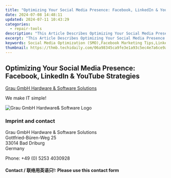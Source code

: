 ```yaml
---
title: "Optimizing Your Social Media Presence: Facebook, LinkedIn & YouTube Strategies"
date: 2024-07-08 14:48:11
updated: 2024-07-11 10:43:29
categories:
  - repair-tools
description: "This Article Describes Optimizing Your Social Media Presence: Facebook, LinkedIn & YouTube Strategies"
excerpt: "This Article Describes Optimizing Your Social Media Presence: Facebook, LinkedIn & YouTube Strategies"
keywords: Social Media Optimization (SMO),Facebook Marketing Tips,LinkedIn Strategy Guide,YouTube Content Optimization,Cross-Platform Social Media Strategies,Growing Your Brand on Social Networks,Engagement Strategies for Social Media Accounts
thumbnail: https://thmb.techidaily.com/06a98345ca9fe3e1a93c5ec4e7a6ce9ab8cdccc3cf8688a6e23a67576ab70a4f.jpg
---
```


## Optimizing Your Social Media Presence: Facebook, LinkedIn & YouTube Strategies

[Grau GmbH Hardware & Software Solutions](https://main.grauonline.de/)

We make IT simple!

![Grau GmbH Hardware& Software Logo](https://main.grauonline.de/wp-content/uploads/2021/05/output-onlinepngtools.png)

### Imprint and contact

 Grau GmbH Hardware & Software Solutions  
 Gottfried-Büren-Weg 25  
 33014 Bad Driburg  
 Germany

Phone: +49 (0) 5253 4030928

#### Contact / 联络用英语只!: Please use this contact form

<ins class="adsbygoogle"
     style="display:block"
     data-ad-format="autorelaxed"
     data-ad-client="ca-pub-7571918770474297"
     data-ad-slot="1223367746"></ins>



<ins class="adsbygoogle"
     style="display:block"
     data-ad-client="ca-pub-7571918770474297"
     data-ad-slot="8358498916"
     data-ad-format="auto"
     data-full-width-responsive="true"></ins>
